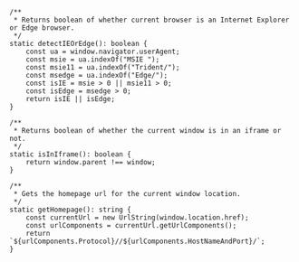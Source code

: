
    /**
     * Returns boolean of whether current browser is an Internet Explorer or Edge browser.
     */
    static detectIEOrEdge(): boolean {
        const ua = window.navigator.userAgent;
        const msie = ua.indexOf("MSIE ");
        const msie11 = ua.indexOf("Trident/");
        const msedge = ua.indexOf("Edge/");
        const isIE = msie > 0 || msie11 > 0;
        const isEdge = msedge > 0;
        return isIE || isEdge;
    }

    /**
     * Returns boolean of whether the current window is in an iframe or not.
     */
    static isInIframe(): boolean {
        return window.parent !== window;
    }

    /**
     * Gets the homepage url for the current window location.
     */
    static getHomepage(): string {
        const currentUrl = new UrlString(window.location.href);
        const urlComponents = currentUrl.getUrlComponents();
        return `${urlComponents.Protocol}//${urlComponents.HostNameAndPort}/`;
    }